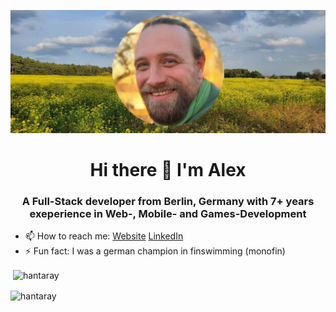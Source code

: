 ![logo](https://github.com/hantaray/hantaray/blob/72b1983f7e61b1d2e8008db74f05f89697ca7717/assets/images/back_github.jpg)

<h1 align="center">Hi there 👋 I'm Alex</h1>
<h3 align="center">A Full-Stack developer from Berlin, Germany with 7+ years exeperience in Web-, Mobile- and Games-Development</h3>

- 📫 How to reach me: [Website](https://www.alexander-hantke.com/) [LinkedIn](https://www.linkedin.com/in/alexander-hantke/?locale=en_US)
- ⚡ Fun fact: I was a german champion in finswimming (monofin)

<p>&nbsp;<img align="center" src="https://github-readme-stats.vercel.app/api?username=hantaray&show_icons=true&locale=en" alt="hantaray" /></p> <p><img align="center" src="https://github-readme-streak-stats.herokuapp.com/?user=hantaray&" alt="hantaray" /></p>

